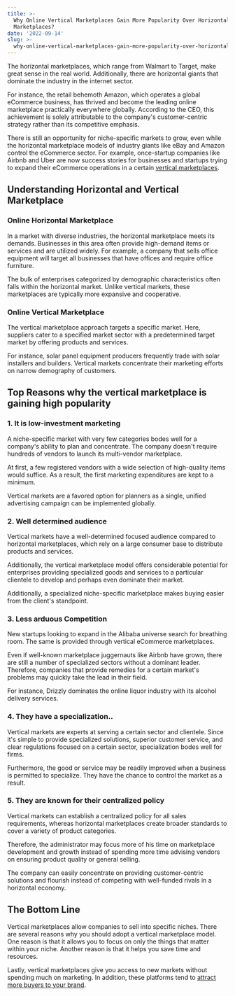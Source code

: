 ```yaml
---
title: >-
  Why Online Vertical Marketplaces Gain More Popularity Over Horizontal
  Marketplaces?
date: '2022-09-14'
slug: >-
  why-online-vertical-marketplaces-gain-more-popularity-over-horizontal-marketplaces
---
```

<!-- wp:paragraph -->
<p>The horizontal marketplaces, which range from Walmart to Target, make great sense in the real world. Additionally, there are horizontal giants that dominate the industry in the internet sector.</p>
<!-- /wp:paragraph -->

<!-- wp:paragraph -->
<p>For instance, the retail behemoth Amazon, which operates a global eCommerce business, has thrived and become the leading online marketplace practically everywhere globally. According to the CEO, this achievement is solely attributable to the company's customer-centric strategy rather than its competitive emphasis.</p>
<!-- /wp:paragraph -->

<!-- wp:paragraph -->
<p>There is still an opportunity for niche-specific markets to grow, even while the horizontal marketplace models of industry giants like eBay and Amazon control the eCommerce sector. For example, once-startup companies like Airbnb and Uber are now success stories for businesses and startups trying to expand their eCommerce operations in a certain <a href="https://seller.alibaba.com/businessblogs/px001w81a-all-you-need-to-know-about-online-marketplaces">vertical marketplaces</a>.</p>
<!-- /wp:paragraph -->

<!-- wp:heading -->
<h2>Understanding Horizontal and Vertical Marketplace </h2>
<!-- /wp:heading -->

<!-- wp:heading {"level":3} -->
<h3>Online Horizontal Marketplace </h3>
<!-- /wp:heading -->

<!-- wp:paragraph -->
<p>In a market with diverse industries, the horizontal marketplace meets its demands. Businesses in this area often provide high-demand items or services and are utilized widely. For example, a company that sells office equipment will target all businesses that have offices and require office furniture.</p>
<!-- /wp:paragraph -->

<!-- wp:paragraph -->
<p>The bulk of enterprises categorized by demographic characteristics often falls within the horizontal market. Unlike vertical markets, these marketplaces are typically more expansive and cooperative.</p>
<!-- /wp:paragraph -->

<!-- wp:heading {"level":3} -->
<h3>Online Vertical Marketplace </h3>
<!-- /wp:heading -->

<!-- wp:paragraph -->
<p>The vertical marketplace approach targets a specific market. Here, suppliers cater to a specified market sector with a predetermined target market by offering products and services.</p>
<!-- /wp:paragraph -->

<!-- wp:paragraph -->
<p>For instance, solar panel equipment producers frequently trade with solar installers and builders. Vertical markets concentrate their marketing efforts on narrow demography of customers.</p>
<!-- /wp:paragraph -->

<!-- wp:heading -->
<h2>Top Reasons why the vertical marketplace is gaining high popularity </h2>
<!-- /wp:heading -->

<!-- wp:heading {"level":3} -->
<h3>1. It is low-investment marketing</h3>
<!-- /wp:heading -->

<!-- wp:paragraph -->
<p>A niche-specific market with very few categories bodes well for a company's ability to plan and concentrate. The company doesn't require hundreds of vendors to launch its multi-vendor marketplace.</p>
<!-- /wp:paragraph -->

<!-- wp:paragraph -->
<p>At first, a few registered vendors with a wide selection of high-quality items would suffice. As a result, the first marketing expenditures are kept to a minimum.</p>
<!-- /wp:paragraph -->

<!-- wp:paragraph -->
<p>Vertical markets are a favored option for planners as a single, unified advertising campaign can be implemented globally.</p>
<!-- /wp:paragraph -->

<!-- wp:heading {"level":3} -->
<h3>2. Well determined audience </h3>
<!-- /wp:heading -->

<!-- wp:paragraph -->
<p>Vertical markets have a well-determined focused audience compared to horizontal marketplaces, which rely on a large consumer base to distribute products and services.</p>
<!-- /wp:paragraph -->

<!-- wp:paragraph -->
<p>Additionally, the vertical marketplace model offers considerable potential for enterprises providing specialized goods and services to a particular clientele to develop and perhaps even dominate their market. </p>
<!-- /wp:paragraph -->

<!-- wp:paragraph -->
<p>Additionally, a specialized niche-specific marketplace makes buying easier from the client's standpoint.</p>
<!-- /wp:paragraph -->

<!-- wp:heading {"level":3} -->
<h3>3. Less arduous Competition</h3>
<!-- /wp:heading -->

<!-- wp:paragraph -->
<p>New startups looking to expand in the Alibaba universe search for breathing room. The same is provided through vertical eCommerce marketplaces.</p>
<!-- /wp:paragraph -->

<!-- wp:paragraph -->
<p>Even if well-known marketplace juggernauts like Airbnb have grown, there are still a number of specialized sectors without a dominant leader. Therefore, companies that provide remedies for a certain market's problems may quickly take the lead in their field.</p>
<!-- /wp:paragraph -->

<!-- wp:paragraph -->
<p>For instance, Drizzly dominates the online liquor industry with its alcohol delivery services.</p>
<!-- /wp:paragraph -->

<!-- wp:heading {"level":3} -->
<h3>4. They have a specialization..</h3>
<!-- /wp:heading -->

<!-- wp:paragraph -->
<p>Vertical markets are experts at serving a certain sector and clientele. Since it's simple to provide specialized solutions, superior customer service, and clear regulations focused on a certain sector, specialization bodes well for firms.</p>
<!-- /wp:paragraph -->

<!-- wp:paragraph -->
<p>Furthermore, the good or service may be readily improved when a business is permitted to specialize. They have the chance to control the market as a result.</p>
<!-- /wp:paragraph -->

<!-- wp:heading {"level":3} -->
<h3>5. They are known for their centralized policy</h3>
<!-- /wp:heading -->

<!-- wp:paragraph -->
<p>Vertical markets can establish a centralized policy for all sales requirements, whereas horizontal marketplaces create broader standards to cover a variety of product categories.</p>
<!-- /wp:paragraph -->

<!-- wp:paragraph -->
<p>Therefore, the administrator may focus more of his time on marketplace development and growth instead of spending more time advising vendors on ensuring product quality or general selling.</p>
<!-- /wp:paragraph -->

<!-- wp:paragraph -->
<p>The company can easily concentrate on providing customer-centric solutions and flourish instead of competing with well-funded rivals in a horizontal economy.</p>
<!-- /wp:paragraph -->

<!-- wp:heading -->
<h2>The Bottom Line </h2>
<!-- /wp:heading -->

<!-- wp:paragraph -->
<p>Vertical marketplaces allow companies to sell into specific niches. There are several reasons why you should adopt a vertical marketplace model. One reason is that it allows you to focus on only the things that matter within your niche. Another reason is that it helps you save time and resources.</p>
<!-- /wp:paragraph -->

<!-- wp:paragraph -->
<p>Lastly, vertical marketplaces give you access to new markets without spending much on marketing. In addition, these platforms tend to <a href="https://www.waytoidea.com/ways-to-attract-customers/" data-type="URL" data-id="https://www.waytoidea.com/ways-to-attract-customers/" target="_blank" rel="noreferrer noopener">attract more buyers to your brand</a>.</p>
<!-- /wp:paragraph -->
